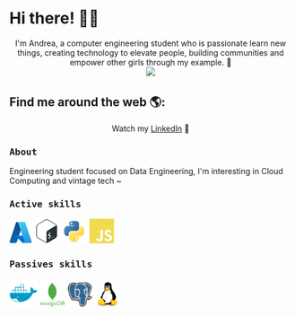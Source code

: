 # Hi there! 👋🏻 
<div style="text-align: center"> I'm Andrea, a computer engineering student who is passionate learn new things, creating technology to elevate people, building communities and empower other girls through my example.  🌟 </div>


<center>
<img src="https://i.imgur.com/OnRwFpP.png" width="300" "text-align: center">
</center>



## Find me around the web 🌎: 
<div style="text-align: center">
Watch my <a href="www.linkedin.com/in/andrea-aranda-rdz
">LinkedIn</a> 💼
</div>


### <tt>About</tt>
Engineering student focused on Data Engineering, I'm interesting in Cloud Computing and vintage tech ~
### <tt>Active skills</tt>
<section>
  <div>
     <img src="https://github.com/devicons/devicon/blob/master/icons/azure/azure-original.svg" title="Azure" **alt="Azure icon" width="40" height="40"/>
      <img src="https://github.com/devicons/devicon/blob/master/icons/bash/bash-original.svg" title="Bash Scripting" **alt="Bash icon" width="45" height="45"/>
        <img src="https://github.com/devicons/devicon/blob/master/icons/python/python-original.svg" title="Python oriented to Data Science" **alt="Python programming language" width="45" height="45x"/>
      <img src="https://github.com/devicons/devicon/blob/master/icons/javascript/javascript-plain.svg" **alt="JavaScript" title="Web Development language" width="45" height="45"/>
  
  </div>
</section>

### <tt>Passives skills</tt>
<section>
  <div>
     <img src="https://github.com/devicons/devicon/blob/master/icons/docker/docker-plain.svg" title="Docker" **alt="Docker icon" width="50" height="50"/>
        <img src="https://github.com/devicons/devicon/blob/master/icons/mongodb/mongodb-plain-wordmark.svg" title="Mongo DB" **alt="Mongo DB, non relational DB" width="45" height="45x"/>
      <img src="https://github.com/devicons/devicon/blob/master/icons/postgresql/postgresql-original.svg" title="PostgreSQL" **alt="Relational database" width="45" height="45x"/>
    <img src="https://github.com/devicons/devicon/blob/master/icons/linux/linux-original.svg" title="GNU Linux" **alt="Linux OS" width="45" height="45x"/>
  </div>
</section>

